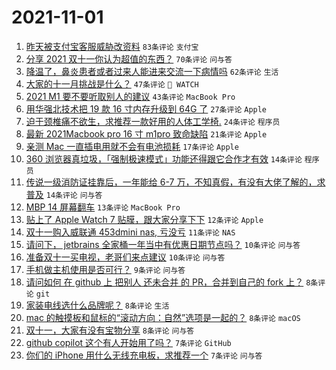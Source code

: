# 2021-11-01

1. [昨天被支付宝客服威胁改资料](https://www.v2ex.com/t/812030) `83条评论` `支付宝`
1. [分享 2021 双十一你认为超值的东西？](https://www.v2ex.com/t/812001) `70条评论` `问与答`
1. [降温了，鼻炎患者或者过来人能进来交流一下病情吗](https://www.v2ex.com/t/812006) `62条评论` `生活`
1. [大家的十一月挑战是什么？](https://www.v2ex.com/t/812002) `47条评论` ` WATCH`
1. [2021 M1 要不要听取别人的建议](https://www.v2ex.com/t/811993) `43条评论` `MacBook Pro`
1. [用华强北技术把 19 款 16 寸内存升级到 64G 了](https://www.v2ex.com/t/812021) `27条评论` `Apple`
1. [迫于颈椎痛不欲生，求推荐一款好用的人体工学椅.](https://www.v2ex.com/t/812048) `24条评论` `程序员`
1. [最新 2021Macbook pro 16 寸 m1pro 致命缺陷](https://www.v2ex.com/t/811989) `21条评论` `Apple`
1. [亲测 Mac 一直插电用就不会有电池损耗](https://www.v2ex.com/t/812066) `17条评论` `Apple`
1. [360 浏览器真垃圾，「强制极速模式」功能还得跟它合作才有效](https://www.v2ex.com/t/812064) `14条评论` `程序员`
1. [传说一级消防证挂靠后，一年能给 6-7 万，不知真假，有没有大佬了解的，求普及](https://www.v2ex.com/t/811994) `14条评论` `问与答`
1. [MBP 14 屏幕翻车](https://www.v2ex.com/t/812033) `13条评论` `MacBook Pro`
1. [贴上了 Apple Watch 7 贴膜，跟大家分享下下](https://www.v2ex.com/t/812013) `12条评论` `Apple`
1. [双十一购入威联通 453dmini nas, 亏没亏](https://www.v2ex.com/t/812042) `11条评论` `NAS`
1. [请问下， jetbrains 全家桶一年当中有优惠日期节点吗？](https://www.v2ex.com/t/812023) `10条评论` `问与答`
1. [准备双十一买电视，老哥们来点建议](https://www.v2ex.com/t/811995) `10条评论` `问与答`
1. [手机做主机使用是否可行？](https://www.v2ex.com/t/811992) `9条评论` `问与答`
1. [请问如何 在 github 上 把别人 还未合并 的 PR，合并到自己的 fork 上？](https://www.v2ex.com/t/812043) `8条评论` `git`
1. [家装电线选什么品牌呢？](https://www.v2ex.com/t/812039) `8条评论` `生活`
1. [mac 的触摸板和鼠标的“滚动方向：自然”选项是一起的？](https://www.v2ex.com/t/812038) `8条评论` `macOS`
1. [双十一，大家有没有宝物分享](https://www.v2ex.com/t/812003) `8条评论` `问与答`
1. [github copilot 这个有人开始用了吗？](https://www.v2ex.com/t/812072) `7条评论` `GitHub`
1. [你们的 iPhone 用什么无线充电板，求推荐一个](https://www.v2ex.com/t/812028) `7条评论` `问与答`
